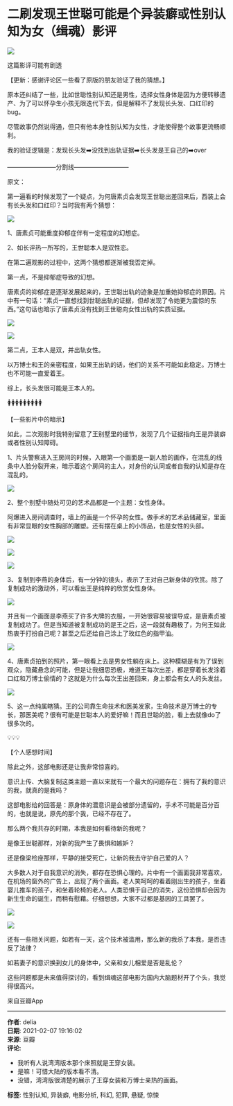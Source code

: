 # 二刷发现王世聪可能是个异装癖或性别认知为女（缉魂）影评

![](https://img9.doubanio.com/icon/u59600570-5.jpg)

这篇影评可能有剧透

【更新：感谢评论区一些看了原版的朋友验证了我的猜想。】

原本还纠结了一些，比如世聪性别认知还是男性，选择女性身体是因为方便转移遗产、为了可以怀孕生小孩无限迭代下去，但是解释不了发现长头发、口红印的bug。

尽管故事仍然说得通，但只有他本身性别认知为女性，才能使得整个故事更流畅顺利。

我的验证逻辑是：发现长头发➡️没找到出轨证据➡️长头发是王自己的➡️over

————————分割线—————————

原文：

第一遍看的时候发现了一个疑点，为何唐素贞会发现王世聪出差回来后，西装上会有长头发和口红印？当时我有两个猜想：

![](https://img9.doubanio.com/view/thing_review/l/public/p7246116.webp)

1、唐素贞可能重度抑郁症伴有一定程度的幻想症。

2、如长评热一所写的，王世聪本人是双性恋。

在第二遍观影的过程中，这两个猜想都逐渐被我否定掉。

第一点，不是抑郁症导致的幻想。

唐素贞的抑郁症是逐渐发展起来的，王世聪出轨的迹象是加重她抑郁症的原因。片中有一句话：“素贞一直想找到世聪出轨的证据，但却发现了令她更为震惊的东西。”这句话也暗示了唐素贞没有找到王世聪向女性出轨的实质证据。

![](https://img9.doubanio.com/view/thing_review/l/public/p7246115.webp)

![](https://img1.doubanio.com/view/thing_review/l/public/p7246118.webp)

第二点，王本人是双，并出轨女性。

以万博士和王的亲密程度，如果王出轨的话，他们的关系不可能如此稳定。万博士也不可能一直爱着王。

综上，长头发很可能是王本人的。

🚺🚺🚺🚺🚺🚺🚺🚺🚺

【一些影片中的暗示】

如此，二次观影时我特别留意了王别墅里的细节，发现了几个证据指向王是异装癖或者性别认知障碍。

1、片头警察进入王房间的时候，入眼第一个画面是一副人脸的画作，在混乱的线条中人脸分裂开来，暗示着这个房间的主人，对身份的认同或者自我的认知是存在混乱的。

![](https://img1.doubanio.com/view/thing_review/l/public/p7246108.webp)

2、整个别墅中随处可见的艺术品都是一个主题：女性身体。

阿爆进入房间调查时，墙上的画是一个怀孕的女性。做手术的艺术品储藏室，里面有非常显眼的女性胸部的雕塑。还有摆在桌上的小饰品，也是女性的头部。

![](https://img1.doubanio.com/view/thing_review/l/public/p7246100.webp)

![](https://img3.doubanio.com/view/thing_review/l/public/p7246113.webp)

![](https://img3.doubanio.com/view/thing_review/l/public/p7246117.webp)

3、复制到李燕的身体后，有一分钟的镜头，表示了王对自己新身体的欣赏。除了复制成功的激动外，可以看出王是纯粹的欣赏女性身体。

![](https://img9.doubanio.com/view/thing_review/l/public/p7246106.webp)

并且有一个画面是李燕买了许多大牌的衣服，一开始很容易被误导成，是唐素贞被复制成功了。但是当知道被复制成功的是王之后，这一段就有趣极了，为何王如此热衷于打扮自己呢？甚至之后还给自己涂上了玫红色的指甲油。

![](https://img3.doubanio.com/view/thing_review/l/public/p7246112.webp)

4、唐素贞拍到的照片，第一眼看上去是男女性躺在床上。这种模糊是有为了误到观众，隐藏悬念的可能，但是让我细思恐极，难道王每次出差，都是穿着长发涂着口红和万博士偷情的？这就是为什么每次王出差回来，身上都会有女人的头发丝。

![](https://img9.doubanio.com/view/thing_review/l/public/p7246114.webp)

5、这一点纯属瞎猜。王的公司靠生命技术和医美发家，生命技术是万博士的专长，那医美呢？很有可能是世聪本人的爱好嘛！而且世聪的脸，看上去就像do了很多次的。

💡💡💡

【个人感想时间】

除此之外，这部电影还是让我非常惊喜的。

意识上传、大脑复制这类主题一直以来就有一个最大的问题存在：拥有了我的意识的我，就真的是我吗？

这部电影给的回答是：原身体的潜意识是会被部分遗留的，手术不可能是百分百的，也就是说，原先的那个我，已经不存在了。

那么两个我共存的时期，本我是如何看待新的我呢？

是像王世聪那样，对新的我产生了畏惧和嫉妒？

还是像梁检座那样，平静的接受死亡，让新的我去守护自己爱的人？

大多数人对于自我意识的消失，都存在恐惧心理的。片中有一个画面我非常喜欢，在机场的窗外的广告上，出现了两个画面。老人笑呵呵的看着刚出生的孩子，坐着婴儿推车的孩子，和坐着轮椅的老人。人类恐惧于自己的消失，这份恐惧却会因为新生生命的诞生，而稍有慰藉。仔细想想，大家不过都是基因的工具罢了。

![](https://img1.doubanio.com/view/thing_review/l/public/p7246119.webp)

![](https://img2.doubanio.com/view/thing_review/l/public/p7246111.webp)

还有一些相关问题，如若有一天，这个技术被滥用，那么新的我杀了本我，是否违反了法律？

如若妻子的意识换到女儿的身体中，父亲和女儿相爱是否是乱伦？

这些问题都是未来值得探讨的，看到缉魂这部电影为国内大脑题材开了个头，我觉得很高兴。

来自豆瓣App

---

**作者**: delia  
**日期**: 2021-02-07 19:16:02  
**来源**: 豆瓣  
**评论**:  
- 我听有人说湾湾版本那个床照就是王穿女装。  
- 是嘛！可惜大陆的版本看不清。  
- 没错，湾湾版很清楚的展示了王穿女装和万博士亲热的画面。  

**标签**: 性别认知, 异装癖, 电影分析, 科幻, 犯罪, 悬疑, 惊悚